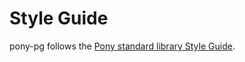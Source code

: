 # Style Guide

pony-pg follows the [Pony standard library Style Guide](https://github.com/ponylang/ponyc/blob/main/STYLE_GUIDE.md).
